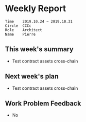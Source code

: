 # Weekly Report 

```
Time	2019.10.24 ~ 2019.10.31
Circle	CCCc
Role	Architect
Name	Pierre
```
## This week's summary

- Test contract assets cross-chain

## Next week's plan

- Test contract assets cross-chain

## Work Problem Feedback

- No

